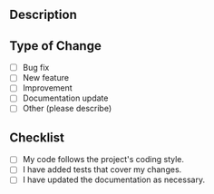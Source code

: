 ## Description

<!--
  Please include a summary of the changes and the related issue. List any dependencies that are required for this change and describe how these changes affect the project.
-->

## Type of Change

<!--
  Please mark the type of change this PR introduces by adding an `x` in the appropriate box:
-->

- [ ] Bug fix
- [ ] New feature
- [ ] Improvement
- [ ] Documentation update
- [ ] Other (please describe)

## Checklist

<!--
  Please check the following boxes before submitting your PR:
-->

- [ ] My code follows the project's coding style.
- [ ] I have added tests that cover my changes.
- [ ] I have updated the documentation as necessary.
